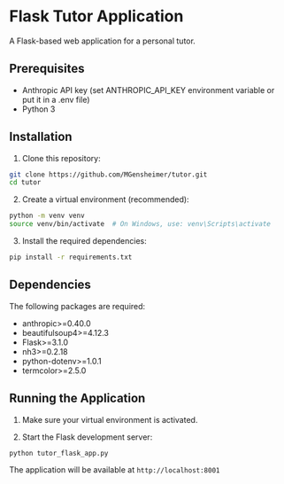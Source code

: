 # Flask Tutor Application

A Flask-based web application for a personal tutor.

## Prerequisites

- Anthropic API key (set ANTHROPIC_API_KEY environment variable or put it in a .env file)
- Python 3

## Installation

1. Clone this repository:

```bash
git clone https://github.com/MGensheimer/tutor.git
cd tutor
```

2. Create a virtual environment (recommended):

```bash
python -m venv venv
source venv/bin/activate  # On Windows, use: venv\Scripts\activate
```

3. Install the required dependencies:

```bash
pip install -r requirements.txt
```

## Dependencies

The following packages are required:
- anthropic>=0.40.0
- beautifulsoup4>=4.12.3
- Flask>=3.1.0
- nh3>=0.2.18
- python-dotenv>=1.0.1
- termcolor>=2.5.0

## Running the Application

1. Make sure your virtual environment is activated.

2. Start the Flask development server:

```bash
python tutor_flask_app.py
```

The application will be available at `http://localhost:8001`
